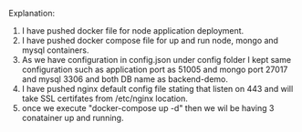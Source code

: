 
Explanation:

1) I have pushed docker file for node application deployment.
2) I have pushed docker compose file for up and run node, mongo and mysql containers.
3) As we have configuration in config.json under config folder I kept same configuration such as application port as 51005 and mongo port 27017 and mysql 3306 and both DB name as backend-demo.
4) I have pushed nginx default config file stating that listen on 443 and will take SSL certifates from /etc/nginx location.
5) once we execute "docker-compose up -d"  then we wil be having 3 conatainer up and running.
